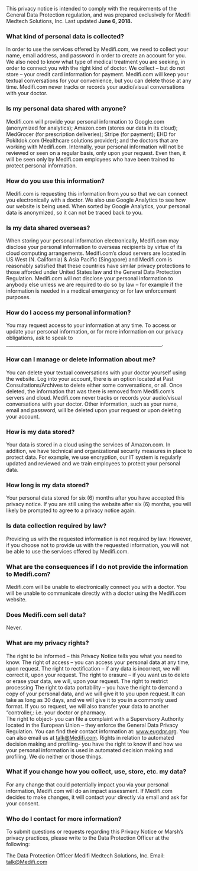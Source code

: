 This privacy notice is intended to comply with the requirements of the General Data Protection regulation, and was prepared exclusively for Medifi Medtech Solutions, Inc.  Last updated **June 6, 2018.**
### What kind of personal data is collected?  
In order to use the services offered by Medifi.com, we need to collect your name, email address, and password in order to create an account for you.  We also need to know what type of medical treatment you are seeking, in order to connect you with the right kind of doctor.  We collect – but do not store – your credit card information for payment.  Medifi.com will keep your textual conversations for your convenience, but you can delete those at any time.  Medifi.com never tracks or records your audio/visual conversations with your doctor.
### Is my personal data shared with anyone? 
Medifi.com will provide your personal information to Google.com (anonymized for analytics); Amazon.com (stores our data in its cloud); MedGrocer (for prescription deliveries); Stripe (for payment); EHD for Pokitdok.com (Healthcare solutions provider); and the doctors that are working with Medifi.com.   Internally, your personal information will not be reviewed or seen on a regular basis, only upon your request.  Even then, it will be seen only by Medifi.com employees who have been trained to protect personal information. 
### How do you use this information?  
Medifi.com is requesting this information from you so that we can connect you electronically with a doctor.  We also use Google Analytics to see how our website is being used.  When sorted by Google Analytics, your personal data is anonymized, so it can not be traced back to you. 
### Is my data shared overseas? 
When storing your personal information electronically, Medifi.com may disclose your personal information to overseas recipients by virtue of its cloud computing arrangements.  Medifi.com’s cloud servers are located in US West (N. California) & Asia Pacific (Singapore) and Medifi.com is reasonably satisfied that these countries have similar privacy protections to those afforded under United States law and the General Data Protection Regulation.  Medifi.com will not disclose your personal information to anybody else unless we are required to do so by law – for example if the information is needed in a medical emergency or for law enforcement purposes.  
### How do I access my personal information? 
You may request access to your information at any time.  To access or update your personal information, or for more information on our privacy obligations, ask to speak to __________________________________________________________________.  
### How can I manage or delete information about me? 
You can delete your textual conversations with your doctor yourself using the website.  Log into your account, there is an option located at Past Consultations/Archives to delete either some conversations, or all.  Once deleted, the information that was there is removed from Medifi.com’s servers and cloud.  Medifi.com never tracks or records your audio/visual conversations with your doctor. 
Other information, such as your name, email and password, will be deleted upon your request or upon deleting your account. 
### How is my data stored? 
Your data is stored in a cloud using the services of Amazon.com.  In addition, we have technical and organizational security measures in place to protect data.  For example, we use encryption, our IT system is regularly updated and reviewed and we train employees to protect your personal data. 
### How long is my data stored?  
Your personal data stored for six (6) months after you have accepted this privacy notice.   If you are still using the website after six (6) months, you will likely be prompted to agree to a privacy notice again. 	
### Is data collection required by law?
Providing us with the requested information is not required by law.  However, if you choose not to provide us with the requested information, you will not be able to use the services offered by Medifi.com.
### What are the consequences if I do not provide the information to Medifi.com?  
Medifi.com will be unable to electronically connect you with a doctor.  You will be unable to communicate directly with a doctor using the Medifi.com website.  
### Does Medifi.com sell data?
Never. 
### What are my privacy rights?
The right to be informed – this Privacy Notice tells you what you need to know.
The right of access – you can access your personal data at any time, upon request.
The right to rectification – if any data is incorrect, we will correct it, upon your request.
The right to erasure – if you want us to delete or erase your data, we will, upon your request.
The right to restrict processing
The right to data portability – you have the right to demand a copy of your personal data, and we will give it to you upon request.  It can take as long as 30 days, and we will give it to you in a commonly used format.  If you so request, we will also transfer your data to another “controller,: i.e. your doctor or pharmacy.  
The right to object- you can file a complaint with a Supervisory Authority located in the European Union – they enforce the General Data Privacy Regulation.  You can find their contact information at: www.eugdpr.org. You can also email us at talk@Medifi.com.
Rights in relation to automated decision making and profiling- you have the right to know if and how we your personal information is used in automated decision making and profiling.  We do neither or those things. 


### What if you change how you collect, use, store, etc. my data?
For any change that could potentially impact you via your personal information, Medifi.com will do an impact assessment.  If Medifi.com decides to make changes, it will contact your directly via email and ask for your consent.  
### Who do I contact for more information? 
To submit questions or requests regarding this Privacy Notice or Marsh’s privacy practices, please write to the  Data Protection Officer at the following:

The Data Protection Officer
Medifi Medtech Solutions, Inc.
Email: talk@Medifi.com
